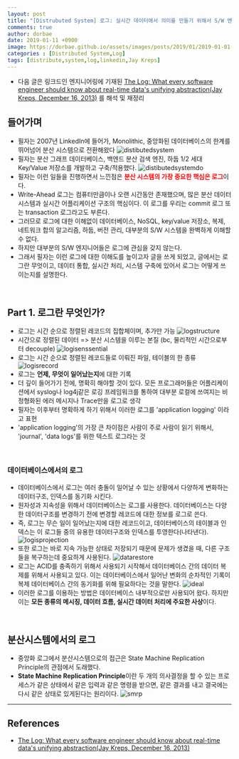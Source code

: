 ```yaml
---
layout: post
title: "[Distrubuted System] 로그: 실시간 데이터에서 의미를 만들기 위해서 S/W 엔지니어가 알아야할 것 - Part1. 로그란?"
comments: true
author: dorbae
date: 2019-01-11 +0900
image: https://dorbae.github.io/assets/images/posts/2019/01/2019-01-01-apache-rocketmq-quickstart_thumnail.png
categories : [Distributed System,Log]
tags: [distribute,system,log,linkedin,Jay Kreps]
---
```


* 다음 글은 링크드인 엔지니어링에 기재된 [The Log: What every software engineer should know about real-time data's unifying abstraction(Jay Kreps, December 16, 2013)](https://engineering.linkedin.com/distributed-systems/log-what-every-software-engineer-should-know-about-real-time-datas-unifying) 를 해석 및 재정리    
      

## 들어가며    
* 필자는 2007년 LinkedIn에 들어가, Monolithic, 중앙화된 데이터베이스의 한계를 뛰어넘어 분산 시스템으로 전환해왔다
![distibutedsystem](/assets/images/posts/2019/01/2019-01-11-distribution-log-linkedin-001.jpg)
* 필자는 분산 그래프 데이터베이스, 백엔드 분산 검색 엔진, 하둡 1/2 세대 Key/Value 저장소를 개발하고 구축/적용했다.
![distibutedsystemdo](/assets/images/posts/2019/01/2019-01-11-distribution-log-linkedin-002.jpg)
* 필자는 이런 일들을 진행하면서 느낀점은 <span style="color:red">**분산 시스템의 가장 중요한 핵심은 로그**</span>이다.
* Write-Ahead 로그는 컴퓨터만큼이나 오랜 시간동안 존재했으며, 많은 분산 데이터 시스템과 실시간 어플리케이션 구조의 핵심이다. 이 로그를 우리는 commit 로그 또는 transaction 로그라고도 부른다.
* 그러므로 로그에 대한 이해없이 데이터베이스, NoSQL, key/value 저장소, 복제, 네트워크 합의 알고리즘, 하둡, 버전 관리, 대부분의 S/W 시스템을 완벽하게 이해할 수 없다.
* 하지만 대부분의 S/W 엔지니어들은 로그에 관심을 갖지 않는다.
* 그래서 필자는 이런 로그에 대한 이해도를 높이고자 글을 쓰게 되었고, 글에서는 로그란 무엇이고, 데이터 통합, 실시간 처리, 시스템 구축에 있어서 로그는 어떻게 쓰이는지를 설명한다.

<br/>

## Part 1. 로그란 무엇인가?
* 로그는 시간 순으로 정렬된 레코드의 집합체이며, 추가만 가능
![logstructure](/assets/images/posts/2019/01/2019-01-11-distribution-log-linkedin-003.png)
* 시간으로 정렬된 데이터 => 분산 시스템을 이루는 본질 (bc, 물리적인 시간으로부터 decouple)
![logisenssential](/assets/images/posts/2019/01/2019-01-11-distribution-log-linkedin-004.png)
* 로그는 시간 순으로 정렬된 레코드들로 이뤄진 파일, 테이블의 한 종류
![logisrecord](/assets/images/posts/2019/01/2019-01-11-distribution-log-linkedin-005.png)
* 로그는 **언제, 무엇이 일어났는지**에 대한 기록
* 더 깊이 들어가기 전에, 명확히 해야할 것이 있다. 모든 프로그래머들은 어플리케이션에서 syslog나 log4j같은 로깅 프레임워크를 통하여 대부분 로컬에 쓰여지는 비정형화된 에러 메시지나 Trace만을 로그로 생각
* 필자는 이후부터 명확하게 하기 위해서 이러한 로그를 'application logging' 이라고 표현
* 'application logging'의 가장 큰 차이점은 사람이 주로 사람이 읽기 위해서, 'journal', 'data logs'를 위한 텍스트 로그라는 것

<br/>

### 데이터베이스에서의 로그
* 데이터베이스에서 로그는 여러 충돌이 일어날 수 있는 상황에서 다양하게 변화하는 데이터구조, 인덱스를 동기화 시킨다.
* 원자성과 지속성을 위해서 데이터베이스는 로그를 사용한다. 데이터베이스는 다양한 데이터구조를 변경하기 전에 변경할 레코드에 대한 정보를 로그로 쓴다.
* 즉, 로그는 무슨 일이 일어났는지에 대한 레코드이고, 데이터베이스의 테이블과 인덱스는 이 로그들 중의 유용한 데이터구조와 인덱스를 투영한다(나타낸다).
![logisprojection](/assets/images/posts/2019/01/2019-01-11-distribution-log-linkedin-006.jpeg)
* 또한 로그는 바로 지속 가능한 상태로 저장되기 때문에 문제가 생겼을 때, 다른 구조들을 복구하는데 중요하게 사용된다.
![datarestore](/assets/images/posts/2019/01/2019-01-11-distribution-log-linkedin-007.jpeg)
* 로그는 ACID를 충족하기 위해서 사용되기 시작해서 데이터베이스 간의 데이터 복제를 위해서 사용되고 있다. 이는 데이터베이스에서 일어난 변화의 순차적인 기록이 복제 데이터베이스 간의 동기화를 위해 필요하다는 것을 말한다.
![ideal](/assets/images/posts/2019/01/2019-01-11-distribution-log-linkedin-008.jpeg)
* 이러한 로그를 이용하는 방법은 데이터베이스 내부적으로만 사용되어 왔다. 하지만 이는 **모든 종류의 메시징, 데이터 흐름, 실시간 데이터 처리에 주요한 사상**이다.

<br/>

## 분산시스템에서의 로그
* 중앙화 로그에서 분산시스템으로의 접근은 State Machine Replication Principle의 관점에서 도래했다.
* **State Machine Replication Principle**이란 두 개의 의사결정을 할 수 있는 프로세스가 같은 상태에서 같은 입력과 같은 명령을 받으면, 같은 결과를 내고 결국에는 다시 같은 상태로 있게된다는 원리이다.
![smrp](/assets/images/posts/2019/01/2019-01-11-distribution-log-linkedin-009.jpeg)



--------     
## References
* [The Log: What every software engineer should know about real-time data's unifying abstraction(Jay Kreps, December 16, 2013)](https://engineering.linkedin.com/distributed-systems/log-what-every-software-engineer-should-know-about-real-time-datas-unifying)
